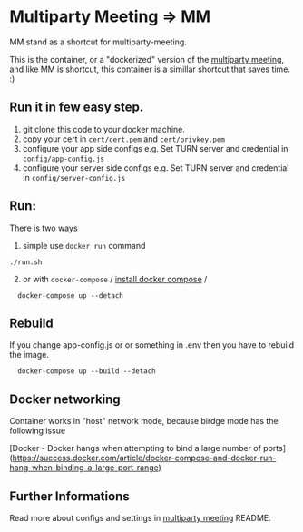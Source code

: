 # Multiparty Meeting => MM
MM stand as a shortcut for multiparty-meeting.

This is the container, or a "dockerized" version of the [multiparty meeting](https://github.com/havfo/multiparty-meeting),
and like MM is shortcut, this container is a simillar shortcut that saves time.
:)

## Run it in few easy step.
1. git clone this code to your docker machine.
2. copy your cert in `cert/cert.pem` and `cert/privkey.pem`
2. configure your app side configs
   e.g. Set TURN server and credential in `config/app-config.js`
3. configure your server side configs
   e.g. Set TURN server and credential in `config/server-config.js`

## Run:
There is two ways
1. simple use `docker run` command
```
./run.sh
```

2. or with `docker-compose` 
/ [install docker compose](https://docs.docker.com/compose/install/) /
```
  docker-compose up --detach
```
## Rebuild

If you change app-config.js or or something in .env then you have to rebuild the image.
```
  docker-compose up --build --detach
```

## Docker networking
Container works in "host" network mode, because birdge mode has the following issue

[Docker - Docker hangs when attempting to bind a large number of ports] (https://success.docker.com/article/docker-compose-and-docker-run-hang-when-binding-a-large-port-range)


## Further Informations 
Read more about configs and settings in [multiparty meeting](https://github.com/havfo/multiparty-meeting) README.
